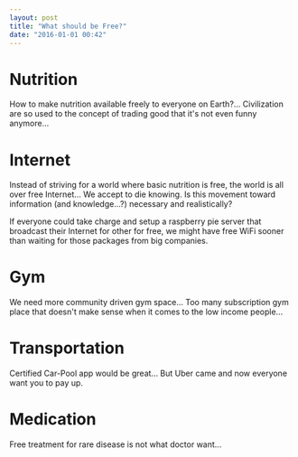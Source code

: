 ```yaml
---
layout: post
title: "What should be Free?"
date: "2016-01-01 00:42"
---
```


# Nutrition

How to make nutrition available freely to everyone on Earth?... Civilization are so used to the concept of trading good that it's not even funny anymore...

# Internet

Instead of striving for a world where basic nutrition is free, the world is all over free Internet... We accept to die knowing. Is this movement toward information (and knowledge...?) necessary and realistically?

If everyone could take charge and setup a raspberry pie server that broadcast their Internet for other for free, we might have free WiFi sooner than waiting for those packages from big companies.

# Gym

We need more community driven gym space... Too many subscription gym place that doesn't make sense when it comes to the low income people...

# Transportation

Certified Car-Pool app would be great... But Uber came and now everyone want you to pay up.

# Medication

Free treatment for rare disease is not what doctor want...
